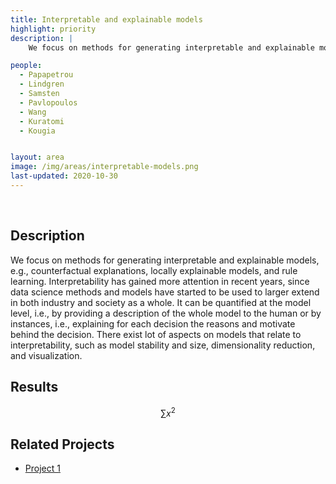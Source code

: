 ```yaml
---
title: Interpretable and explainable models
highlight: priority
description: |
    We focus on methods for generating interpretable and explainable models, e.g., counterfactual explanations, locally explainable models, and rule learning.

people:
  - Papapetrou
  - Lindgren
  - Samsten
  - Pavlopoulos
  - Wang
  - Kuratomi
  - Kougia


layout: area
image: /img/areas/interpretable-models.png
last-updated: 2020-10-30
---
```


<br>

## Description

We focus on methods for generating interpretable and explainable models, e.g., counterfactual explanations, locally explainable models, and rule learning. Interpretability has gained more attention in recent years, since data science methods and models have started to be used to larger extend in both industry and society as a whole. It can be quantified at the model level, i.e., by providing a description of the whole model to the human or by instances, i.e., explaining for each decision the reasons and motivate behind the decision.  There exist lot of aspects on models that relate to interpretability, such as model stability and size, dimensionality reduction, and visualization. 

## Results

$$ \sum{x^2} $$

## Related Projects

- [Project 1](../_projects/extremum.md)
